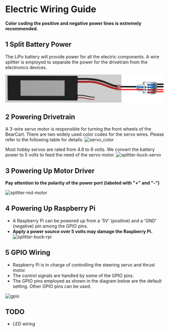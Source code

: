 # Electric Wiring Guide
**Color coding the positive and negative power lines is extremely recommended.**

## 1 Split Battery Power
The LiPo battery will provide power for all the electric components. 
A wire splitter is employed to separate the power for the drivetrain from the electronics devices.


![battery-splitter](images/wiring/battery-splitter.png)

## 2 Powering Drivetrain
A 3-wire servo motor is responsible for turning the front wheels of the BearCart.
There are two widely used color codes for the servo wires.
Please refer to the following table for details:
![servo_color](https://i0.wp.com/dronebotworkshop.com/wp-content/uploads/2018/05/servo-motor-pinout.jpg?w=768&ssl=1)

Most hobby servos are rated from 4.8 to 6 volts.
We convert the battery power to 5 volts to feed the need of the servo motor. 
![splitter-buck-servo](/_DOCS/assemble/electric/images/splitter-buck-servo.jpg)

## 3 Powering Up Motor Driver
**Pay attention to the polarity of the power port (labeled with "+" and "-")**

![splitter-md-motor](/_DOCS/assemble/electric/images/splitter-md-motor.jpg)

## 4 Powering Up Raspberry Pi
- A Raspberry Pi can be powered up from a '5V' (positive) and a 'GND' (negative) pin among the GPIO pins.
- **Apply a power source over 5 volts may damage the Raspberry Pi.**
![splitter-buck-rpi](/_DOCS/assemble/electric/images/splitter-buck-rpi5.jpg)

## 5 GPIO Wiring
- Raspberry Pi is in charge of controlling the steering servo and thrust motor.
- The control signals are handled by some of the GPIO pins.
- The GPIO pins employed as shown in the diagram below are the default setting.
Other GPIO pins can be used.

![gpio](/_DOCS/assemble/electric/images/gpio.jpg)

## TODO
- LED wiring

